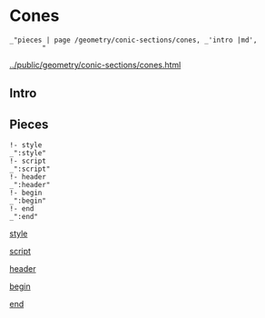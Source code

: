 # Cones

    _"pieces | page /geometry/conic-sections/cones, _'intro |md',
            "

[../public/geometry/conic-sections/cones.html](# "save:")


## Intro

## Pieces

    !- style
    _":style"
    !- script
    _":script"
    !- header
    _":header"
    !- begin
    _":begin"
    !- end
    _":end"

[style]() 

[script]()

[header]()

[begin]()

[end]()

